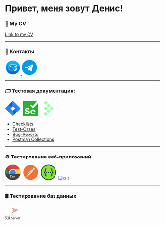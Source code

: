 # Привет, меня зовут Денис!

### 📝 My CV 
[Link to my CV](https://drive.google.com/drive/folders/1UOVPLTGtxLWgTfLaJqsy9iQeF6tuoz62?usp=sharing)

---

### 👋 Контакты

<div id="badges">
    <a href="mailto:dwreznichenko@gmail.com" target="_blank">
      <img src="https://github.com/RezakDV/RezakDV/blob/main/assets/free-icon-new-email-5365351.png" width="50" height="50" alt="Email" />
    </a>
    <a href="https://t.me/Rezak_v" target="_blank">
      <img src="https://github.com/RezakDV/RezakDV/blob/main/assets/free-icon-telegram-2111646.png" width="50" height="50" alt="Telegram" />
    </a>
  </div>

---

### 🗂️ Тестовая документация:

<div>
  <img src="https://github.com/RezakDV/RezakDV/blob/main/assets/atlassian_jira_logo_icon_170511.png" title="Jira" alt="Jira" width="50" height="50"/>&nbsp
  <img src="https://github.com/RezakDV/RezakDV/blob/main/assets/logos--selenium.png" title="Selenium" alt="Selenium" width="50" height="50"/>&nbsp
  <img src="https://github.com/RezakDV/RezakDV/blob/main/assets/simple-icons--testrail.png" title="Testrail" alt="Tetstrail" width="50" height="50"/>&nbsp
</div>

- [Checklists](https://github.com/RezakDV/Checklists)
- [Test-Cases](https://github.com/RezakDV/Test-cases)
- [Bug-Reports](https://github.com/RezakDV/Bug-reports)
- [Postman Collections](https://github.com/RezakDV/Postman-Collections)

---

### ⚙️ Тестирование веб-приложений

<div>
  <img src="https://github.com/RezakDV/RezakDV/blob/main/assets/chrome-dev.512x512.png" title="DevTools" alt="Devtools" width="50" height="50"/>&nbsp
  <img src="https://github.com/RezakDV/RezakDV/blob/main/assets/devicon--postman.png" title="Postman" alt="Postman" width="50" height="50"/>&nbsp
  <img src="https://github.com/RezakDV/RezakDV/blob/main/assets/logos--swagger.png" title="Swagger" alt="Swagger" width="50" height="50"/>&nbsp
   <img src="https://upload.wikimedia.org/wikipedia/commons/3/3f/Git_icon.svg" title="Git" alt="Git" width="50" height="50"/>&nbsp
</div>

---

### 🛢️ Тестирование баз данных
<div>
  <img src="https://github.com/RezakDV/RezakDV/blob/main/assets/microsoft-sql-server-logo-svgrepo-com.png" title="MS SQL" alt="MS SQL" width="50" height="50"/>&nbsp
  </div>
